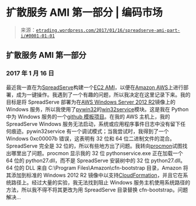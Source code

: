 <!--yml

category: 未分类

日期：2024-05-12 19:30:19

-->

# 扩散服务 AMI 第一部分 | 编码市场

> 来源：[`etrading.wordpress.com/2017/01/16/spreadserve-ami-part-i/#0001-01-01`](https://etrading.wordpress.com/2017/01/16/spreadserve-ami-part-i/#0001-01-01)

## 扩散服务 AMI 第一部分

### 2017 年 1 月 16 日

最近我一直在为[SpreadServe](http://spreadserve.com)构建一个[EC2 AMI](http://docs.aws.amazon.com/AWSEC2/latest/UserGuide/AMIs.html)，以便在[Amazon AWS](https://aws.amazon.com/)上进行部署，成为一键操作。我遇到了一个有趣的问题，所以我决定在这里记录下来。我的目标是将 SpreadServe 部署为在[AWS Windows Server 2012 R2](https://aws.amazon.com/marketplace/pp/B00KQOWCAQ)镜像上的 Windows 服务，所以我使用了[pywin32](https://pypi.python.org/pypi/pywin32)的[win32service](https://pypi.python.org/pypi/infi.win32service)模块。这是我在 Python 中为 Windows 服务的一个[github 模板项目](https://github.com/osullivj/MTWService)。在我的 AWS 主机上，我的 SpreadServe Windows 服务无法启动，系统或应用程序事件日志中没有留下任何痕迹。pywin32service 有一个调试模式；当我尝试时，我得到了一个 Windows 0xc00007b 错误，这表明有 32 位和 64 位二进制文件的混合。SpreadServe 完全是 32 位的，所以有些地方出了问题。我转向[procmon](https://technet.microsoft.com/en-us/sysinternals/processmonitor.aspx)试图找出哪里出了问题。procmon 显示我的 32 位 pythonservice.exe 正在加载一个 64 位的 python27.dll，而不是 SpreadServe 安装树中的 32 位 python27.dll。64 位的 DLL 来自 C:\Program Files\Amazon\cfn-bootstrap 目录，Amazon 将其添加到标准的 Windows 2012 R2 镜像中以支持[CloudFormation](https://aws.amazon.com/cloudformation/)，并且它在系统路径上。经过大量的实验，我无法找到阻止 Windows 服务主机使用系统路径的方法，所以我不得不将其更改为用 SpreadServe 目录替换 cfn-bootstrap。问题解决…
